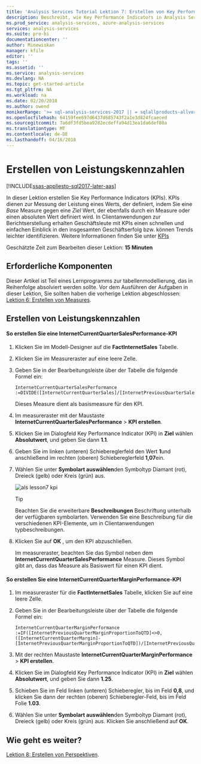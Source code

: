 ```yaml
---
title: 'Analysis Services Tutorial Lektion 7: Erstellen von Key Performance Indicators | Microsoft Docs'
description: Beschreibt, wie Key Performance Indicators in Analysis Services Tutorial-Projekt zu erstellen.
ms.prod_service: analysis-services, azure-analysis-services
services: analysis-services
ms.suite: pro-bi
documentationcenter: ''
author: Minewiskan
manager: kfile
editor: ''
tags: ''
ms.assetid: ''
ms.service: analysis-services
ms.devlang: NA
ms.topic: get-started-article
ms.tgt_pltfrm: NA
ms.workload: na
ms.date: 02/20/2018
ms.author: owend
monikerRange: '>= sql-analysis-services-2017 || = sqlallproducts-allversions'
ms.openlocfilehash: 64159fee697d6437d685743f2a1e3d824fcaeced
ms.sourcegitcommit: 7a6df3fd5bea9282ecdeffa94d13ea1da6def80a
ms.translationtype: MT
ms.contentlocale: de-DE
ms.lasthandoff: 04/16/2018
---
```

# <a name="create-key-performance-indicators"></a>Erstellen von Leistungskennzahlen

[!INCLUDE[ssas-appliesto-sql2017-later-aas](../../includes/ssas-appliesto-sql2017-later-aas.md)]

In dieser Lektion erstellen Sie Key Performance Indicators (KPIs). KPIs dienen zur Messung der Leistung eines Werts, der definiert, indem Sie eine *Base* Measure gegen eine *Ziel* Wert, der ebenfalls durch ein Measure oder einen absoluten Wert definiert wird. In Clientanwendungen zur Berichtserstellung erhalten Geschäftsleute mit KPIs einen schnellen und einfachen Einblick in den insgesamten Geschäftserfolg bzw. können Trends leichter identifizieren. Weitere Informationen finden Sie unter [KPIs](../tabular-models/kpis-ssas-tabular.md)
  
Geschätzte Zeit zum Bearbeiten dieser Lektion: **15 Minuten**  
  
## <a name="prerequisites"></a>Erforderliche Komponenten  

Dieser Artikel ist Teil eines Lernprogramms zur tabellenmodellierung, das in Reihenfolge absolviert werden sollte. Vor dem Ausführen der Aufgaben in dieser Lektion, Sie sollten haben die vorherige Lektion abgeschlossen: [Lektion 6: Erstellen von Measures](../tutorial-tabular-1400/as-lesson-6-create-measures.md).   
  
## <a name="create-key-performance-indicators"></a>Erstellen von Leistungskennzahlen  
  
#### <a name="to-create-an-internetcurrentquartersalesperformance-kpi"></a>So erstellen Sie eine InternetCurrentQuarterSalesPerformance-KPI  
  
1.  Klicken Sie im Modell-Designer auf die **FactInternetSales** Tabelle.  
  
2.  Klicken Sie im Measureraster auf eine leere Zelle.  
  
3.  Geben Sie in der Bearbeitungsleiste über der Tabelle die folgende Formel ein: 
 
    ```  
    InternetCurrentQuarterSalesPerformance :=DIVIDE([InternetCurrentQuarterSales]/[InternetPreviousQuarterSalesProportionToQTD],BLANK())  
    ```

    Dieses Measure dient als basismeasure für den KPI.  
  
4.  Im measureraster mit der Maustaste **InternetCurrentQuarterSalesPerformance** > **KPI erstellen**.   
  
5.  Klicken Sie im Dialogfeld Key Performance Indicator (KPI) in **Ziel** wählen **Absolutwert**, und geben Sie dann **1.1**.  
  
7.  Geben Sie im linken (unteren) Schiebereglerfeld den Wert **1**und anschließend im rechten (oberen) Schiebereglerfeld **1,07**ein.  
  
8.  Wählen Sie unter **Symbolart auswählen**den Symboltyp Diamant (rot), Dreieck (gelb) oder Kreis (grün) aus.
  
    ![als lesson7 kpi](../tutorial-tabular-1400/media/as-lesson7-kpi.png)
    
    > [!TIP]  
    > Beachten Sie die erweiterbare **Beschreibungen** Beschriftung unterhalb der verfügbaren symbolarten. Verwenden Sie eine Beschreibung für die verschiedenen KPI-Elemente, um in Clientanwendungen typbeschreibungen.  
  
9. Klicken Sie auf **OK** , um den KPI abzuschließen.  
  
    Im measureraster, beachten Sie das Symbol neben dem **InternetCurrentQuarterSalesPerformance** Measure. Dieses Symbol gibt an, dass das Measure als Basiswert für einen KPI dient.  
  
#### <a name="to-create-an-internetcurrentquartermarginperformance-kpi"></a>So erstellen Sie eine InternetCurrentQuarterMarginPerformance-KPI  
  
1.  Im measureraster für die **FactInternetSales** Tabelle, klicken Sie auf eine leere Zelle.  
  
2.  Geben Sie in der Bearbeitungsleiste über der Tabelle die folgende Formel ein:  

    ```
    InternetCurrentQuarterMarginPerformance :=IF([InternetPreviousQuarterMarginProportionToQTD]<>0,([InternetCurrentQuarterMargin]-[InternetPreviousQuarterMarginProportionToQTD])/[InternetPreviousQuarterMarginProportionToQTD],BLANK())  
    ```
 
3.  Mit der rechten Maustaste **InternetCurrentQuarterMarginPerformance** > **KPI erstellen**.  
  
4.  Klicken Sie im Dialogfeld Key Performance Indicator (KPI) in **Ziel** wählen **Absolutwert**, und geben Sie dann **1.25**.   
  
5.  Schieben Sie im Feld linken (unteren) Schieberegler, bis im Feld **0,8**, und klicken Sie dann der rechten (oberen) Schieberegler-Feld, bis im Feld Folie **1.03**.  
  
6.  Wählen Sie unter **Symbolart auswählen**den Symboltyp Diamant (rot), Dreieck (gelb) oder Kreis (grün) aus. Klicken Sie anschließend auf **OK**.  
  
## <a name="whats-next"></a>Wie geht es weiter?

[Lektion 8: Erstellen von Perspektiven](../tutorial-tabular-1400/as-lesson-8-create-perspectives.md).
  
  
